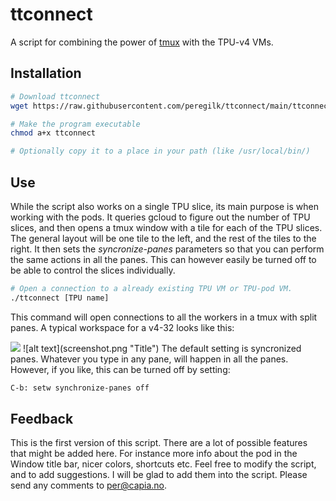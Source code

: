 # ttconnect
A script for combining the power of [tmux](https://github.com/tmux/tmux/wiki) with the TPU-v4 VMs. 


## Installation
```bash
# Download ttconnect
wget https://raw.githubusercontent.com/peregilk/ttconnect/main/ttconnect

# Make the program executable
chmod a+x ttconnect

# Optionally copy it to a place in your path (like /usr/local/bin/)
```

## Use
While the script also works on a single TPU slice, its main purpose is when working with the pods. It queries gcloud to figure out the number of TPU slices, and then opens a tmux window with a tile for each of the TPU slices. The general layout will be one tile to the left, and the rest of the tiles to the right. It then sets the _syncronize-panes_ parameters so that you can perform the same actions in all the panes. This can however easily be turned off to be able to control the slices individually.

```bash
# Open a connection to a already existing TPU VM or TPU-pod VM. 
./ttconnect [TPU name]

````

This command will open connections to all the workers in a tmux with split panes. A typical workspace for a v4-32 looks like this:

<img src="screenshot.png" />
![alt text](screenshot.png "Title")
The default setting is syncronized panes. Whatever you type in any pane, will happen in all the panes. However, if you like, this can be turned off by setting:

```bash
C-b: setw synchronize-panes off
```

## Feedback
This is the first version of this script. There are a lot of possible features that might be added here. For instance more info about the pod  in the Window title bar, nicer colors, shortcuts etc. Feel free to modify the script, and to add suggestions. I will be glad to add them into the script. Please send any comments to [per@capia.no](mailto:per@capia.no).

